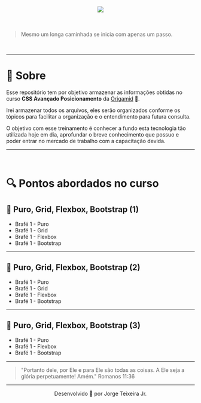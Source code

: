 <h1 align="center">

<img src="https://user-images.githubusercontent.com/53981704/87864529-bbda7400-c93f-11ea-925e-5686444a4a6c.png">

</h1>
<br>

> Mesmo um longa caminhada se inicia com apenas um passo.

<br>

---

# 🧾 Sobre

Esse repositório tem por objetivo armazenar as informações obtidas no curso **CSS Avançado Posicionamento** da [Origamid](https://www.origamid.com/curso/css-avancado-posicionamento) 🐺.

Irei armazenar todos os arquivos, eles serão organizados conforme os tópicos para facilitar a organização e o entendimento para futura consulta.

O objetivo com esse treinamento é conhecer a fundo esta tecnologia tão utilizada hoje em dia, aprofundar o breve conhecimento que possuo e poder entrar no mercado de trabalho com a capacitação devida.

---

<br>

# 🔍 Pontos abordados no curso

## 🍼 Puro, Grid, Flexbox, Bootstrap (1)

- Brafé 1 - Puro
- Brafé 1 - Grid
- Brafé 1 - Flexbox
- Brafé 1 - Bootstrap

---

## 🥫 Puro, Grid, Flexbox, Bootstrap (2)

- Brafé 1 - Puro
- Brafé 1 - Grid
- Brafé 1 - Flexbox
- Brafé 1 - Bootstrap

---

## 🥗 Puro, Grid, Flexbox, Bootstrap (3)

- Brafé 1 - Puro
- Brafé 1 - Flexbox
- Brafé 1 - Bootstrap

---

> "Portanto dele, por Ele e para Ele são todas as coisas. A Ele seja a glória perpetuamente! Amém."
> Romanos 11:36

---

<p align="center">Desenvolvido 🚀 por Jorge Teixeira Jr.</p>
